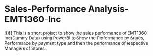 # Sales-Performance Analysis-EMT1360-Inc
!()[]
This is a short project to show the sales performance of EMT1360 Inc(Dummy Data) using PowerBI to Show the Performance by States, Performance by payment type and then the performance of respective Managers of Stores. 

